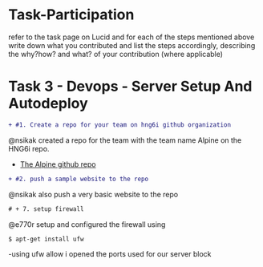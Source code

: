 # Task-Participation
refer to the task page on Lucid and for each of the steps mentioned above write down what you contributed and list the steps accordingly, describing the why?how? and what? of your contribution (where applicable)
# Task 3 - Devops - Server Setup And Autodeploy 
```diff
+ #1. Create a repo for your team on hng6i github organization 
```
@nsikak created a repo for the team with the team name Alpine on the HNG6i repo.
* [The Alpine github repo](https://github.com/hngi/Alpine)

``` diff
+ #2. push a sample website to the repo
```
@nsikak also push a very basic website to the repo 

```diff
# + 7. setup firewall
```
@e770r setup and configured the firewall using 
```
$ apt-get install ufw
```
 -using ufw allow i opened the ports used for our server block

